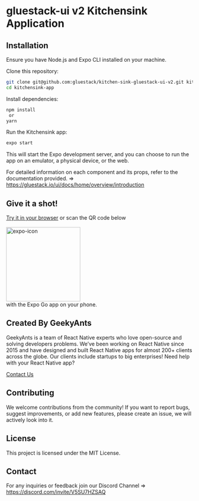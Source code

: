 # gluestack-ui v2 Kitchensink Application

## Installation
Ensure you have Node.js and Expo CLI installed on your machine.

Clone this repository:

```bash
git clone git@github.com:gluestack/kitchen-sink-gluestack-ui-v2.git kitchensink-app
cd kitchensink-app
```

Install dependencies:

```bash
npm install
 or
yarn
```

Run the Kitchensink app:
```bash
expo start
```

This will start the Expo development server, and you can choose to run the app on an emulator, a physical device, or the web.

For detailed information on each component and its props, refer to the documentation provided. => https://gluestack.io/ui/docs/home/overview/introduction

## Give it a shot!
[Try it in your browser](https://kitchen-sink-v2.gluestack.io/) or scan the QR code below <br/><br/>
<img src="https://qr.expo.dev/eas-update?slug=exp&projectId=8d16a046-45ac-43e4-b730-33c7a0d6d1ea&groupId=3f94d5d5-f6a5-4041-b3f5-d83ecde1dde1&host=u.expo.dev" alt="expo-icon" width="200" height="200"/> <br/>
with the Expo Go app on your phone.

## Created By GeekyAnts

GeekyAnts is a team of React Native experts who love open-source and solving developers problems. We’ve been working on React Native since 2015 and have designed and built React Native apps for almost 200+ clients across the globe. Our clients include startups to big enterprises! Need help with your React Native app?

[Contact Us](https://geekyants.com/?utm_source=gluestack-ui-home&utm_medium=home-page&utm_campaign=meet-the-creators)

## Contributing
We welcome contributions from the community! If you want to report bugs, suggest improvements, or add new features, please create an issue, we will actively look into it.

## License
This project is licensed under the MIT License.

## Contact
For any inquiries or feedback join our Discord Channel => https://discord.com/invite/V5SU7HZSAQ
